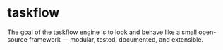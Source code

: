 # taskflow
The goal of the taskflow engine is to look and behave like a small open-source framework — modular, tested, documented, and extensible.
